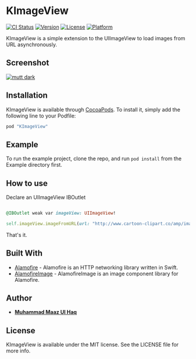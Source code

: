 # KImageView

[![CI Status](http://img.shields.io/travis/m.maazulhaq@yahoo.com/KImageView.svg?style=flat)](https://travis-ci.org/m.maazulhaq@yahoo.com/KImageView)
[![Version](https://img.shields.io/cocoapods/v/KImageView.svg?style=flat)](http://cocoapods.org/pods/KImageView)
[![License](https://img.shields.io/cocoapods/l/KImageView.svg?style=flat)](http://cocoapods.org/pods/KImageView)
[![Platform](https://img.shields.io/cocoapods/p/KImageView.svg?style=flat)](http://cocoapods.org/pods/KImageView)

KImageView is a simple extension to the UIImageView to load images from URL asynchronously.

## Screenshot
[![mutt dark](https://github.com/m-maaz-ul-haq/KImageView/raw/master/ezgif.com-video-to-gif.gif)](https://github.com/m-maaz-ul-haq/KImageView/raw/master/ezgif.com-video-to-gif.gif)


## Installation

KImageView is available through [CocoaPods](http://cocoapods.org). To install
it, simply add the following line to your Podfile:

```ruby
pod "KImageView"
```

## Example

To run the example project, clone the repo, and run `pod install` from the Example directory first.

## How to use

Declare an UIImageView IBOutlet
```ruby

@IBOutlet weak var imageView: UIImageView!

self.imageView.imageFromURL(url: "http://www.cartoon-clipart.co/amp/images/scooby-doo.png", indicatorColor: .gray, errorImage: UIImage(named: "replaceWithErrorImage")!)

```
That's it.


## Built With

* [Alamofire](https://github.com/Alamofire/Alamofire/) - Alamofire is an HTTP networking library written in Swift.
* [AlamofireImage](https://github.com/Alamofire/AlamofireImage/) - AlamofireImage is an image component library for Alamofire.

## Author
* **[Muhammad Maaz Ul Haq](mailto:m.maazulhaq@kinfross.com)**

## License

KImageView is available under the MIT license. See the LICENSE file for more info.
